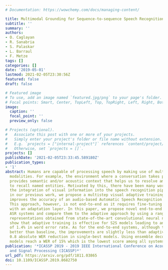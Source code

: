 ```yaml
---
# Documentation: https://wowchemy.com/docs/managing-content/

title: Multimodal Grounding for Sequence-to-sequence Speech Recognition
subtitle: ''
summary: ''
authors:
- O. Caglayan
- R. Sanabria
- S. Palaskar
- L. Barraul
- F. Metze
tags: []
categories: []
date: '2019-05-01'
lastmod: 2021-02-05T23:30:56Z
featured: false
draft: false

# Featured image
# To use, add an image named `featured.jpg/png` to your page's folder.
# Focal points: Smart, Center, TopLeft, Top, TopRight, Left, Right, BottomLeft, Bottom, BottomRight.
image:
  caption: ''
  focal_point: ''
  preview_only: false

# Projects (optional).
#   Associate this post with one or more of your projects.
#   Simply enter your project's folder or file name without extension.
#   E.g. `projects = ["internal-project"]` references `content/project/deep-learning/index.md`.
#   Otherwise, set `projects = []`.
projects: []
publishDate: '2021-02-05T23:33:45.589180Z'
publication_types:
- '1'
abstract: Humans are capable of processing speech by making use of multiple sensory
  modalities. For example, the environment where a conversation takes place generally
  provides semantic and/or acoustic context that helps us to resolve ambiguities or
  to recall named entities. Motivated by this, there have been many works studying
  the integration of visual information into the speech recognition pipeline. Specifically,
  in our previous work, we propose a multistep visual adaptive training approach which
  improves the accuracy of an audio-based Automatic Speech Recognition (ASR) system.
  This approach, however, is not end-to-end as it requires fine-tuning the whole model
  with an adaptation layer. In this paper, we propose novel end-to-end multimodal
  ASR systems and compare them to the adaptive approach by using a range of visual
  representations obtained from state-of-the-art convolutional neural networks. We
  show that adaptive training is effective for S2S models leading to an absolute improvement
  of 1.4% in word error rate. As for the end-to-end systems, although they perform
  better than baseline, the improvements are slightly less than adaptive training,
  0.8 absolute WER reduction in single-best models. Using ensemble decoding, end-to-end
  models reach a WER of 15% which is the lowest score among all systems.
publication: '*ICASSP 2019 - 2019 IEEE International Conference on Acoustics, Speech
  and Signal Processing (ICASSP)*'
url_pdf: https://arxiv.org/pdf/1811.03865
doi: 10.1109/ICASSP.2019.8682750
---
```


